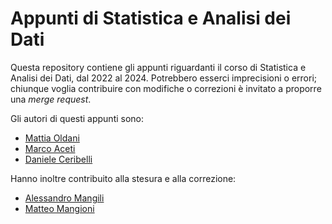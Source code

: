 # Appunti di Statistica e Analisi dei Dati
Questa repository contiene gli appunti riguardanti il corso di Statistica e Analisi dei Dati, dal 2022 al 2024.
Potrebbero esserci imprecisioni o errori; chiunque voglia contribuire con modifiche o correzioni è invitato a proporre una _merge request_.

Gli autori di questi appunti sono:
- [Mattia Oldani](https://github.com/MattiaOldani)
- [Marco Aceti](https://github.com/MarcoBuster/)
- [Daniele Ceribelli](https://github.com/ceri01)

Hanno inoltre contribuito alla stesura e alla correzione:
- [Alessandro Mangili](https://github.com/AlessandroMangili)
- [Matteo Mangioni](https://github.com/MatMangio)
